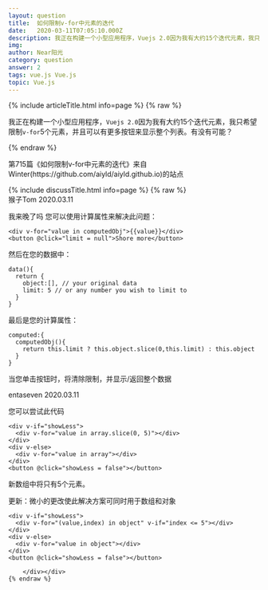 ```yaml
---
layout: question
title:  如何限制v-for中元素的迭代
date:   2020-03-11T07:05:10.000Z
description: 我正在构建一个小型应用程序，Vuejs 2.0因为我有大约15个迭代元素，我只希望限制v-for5个元素，并且可以有更多按钮来显示整个列表。有没有可能？...
img: 
author: Near阳光
category: question
answer: 2
tags: vue.js Vue.js
topic: Vue.js
---
```

<div class="article-root">
  <div class="article">
    {% include articleTitle.html info=page %}
    {% raw %}
    <div class="article-content"><p><font style="vertical-align: inherit;"><font style="vertical-align: inherit;">我正在构建一个小型应用程序，</font></font><code>Vuejs 2.0</code><font style="vertical-align: inherit;"><font style="vertical-align: inherit;">因为我有大约15个迭代元素，我只希望限制</font></font><code>v-for</code><font style="vertical-align: inherit;"><font style="vertical-align: inherit;">5个元素，并且可以有更多按钮来显示整个列表。</font><font style="vertical-align: inherit;">有没有可能？</font></font></p></div>
    {% endraw %}
  </div>
  <p class="winter_mark">第715篇《如何限制v-for中元素的迭代》来自Winter(https://github.com/aiyld/aiyld.github.io)的站点</p>
  <div class="discuss-wrapper">
    {% include discussTitle.html info=page %}
    {% raw %}
    <div class="discuss-item">
        <div class="discuss-parent">
          <div class="discuss-meta">
            <span class="discuss-user">猴子Tom</span>
            <span class="discuss-time">2020.03.11</span>
          </div>
          <div class="discuss-comment"><p><font style="vertical-align: inherit;"><font style="vertical-align: inherit;">我来晚了吗 </font><font style="vertical-align: inherit;">您可以使用计算属性来解决此问题：</font></font></p>

<pre><code>&lt;div v-for="value in computedObj"&gt;{{value}}&lt;/div&gt;<font></font>
&lt;button @click="limit = null"&gt;Shore more&lt;/button&gt;<font></font>
</code></pre>

<p><font style="vertical-align: inherit;"><font style="vertical-align: inherit;">然后在您的数据中：</font></font></p>

<pre><code>data(){<font></font>
  return {<font></font>
    object:[], // your original data<font></font>
    limit: 5 // or any number you wish to limit to<font></font>
  }<font></font>
}<font></font>
</code></pre>

<p><font style="vertical-align: inherit;"><font style="vertical-align: inherit;">最后是您的计算属性：</font></font></p>

<pre><code>computed:{<font></font>
  computedObj(){<font></font>
    return this.limit ? this.object.slice(0,this.limit) : this.object<font></font>
  }<font></font>
}<font></font>
</code></pre>

<p><font style="vertical-align: inherit;"><font style="vertical-align: inherit;">当您单击按钮时，将清除限制，并显示/返回整个数据</font></font></p></div>
        </div></div><div class="discuss-item">
        <div class="discuss-parent">
          <div class="discuss-meta">
            <span class="discuss-user">entaseven</span>
            <span class="discuss-time">2020.03.11</span>
          </div>
          <div class="discuss-comment"><p><font style="vertical-align: inherit;"><font style="vertical-align: inherit;">您可以尝试此代码</font></font></p>

<pre><code>&lt;div v-if="showLess"&gt;<font></font>
  &lt;div v-for="value in array.slice(0, 5)"&gt;&lt;/div&gt;<font></font>
&lt;/div&gt; <font></font>
&lt;div v-else&gt; <font></font>
  &lt;div v-for="value in array"&gt;&lt;/div&gt;<font></font>
&lt;/div&gt; <font></font>
&lt;button @click="showLess = false"&gt;&lt;/button&gt;<font></font>
</code></pre>

<p><font style="vertical-align: inherit;"><font style="vertical-align: inherit;">新数组中将只有5个元素。</font></font></p>

<p><font style="vertical-align: inherit;"><font style="vertical-align: inherit;">更新：微小的更改使此解决方案可同时用于数组和对象</font></font></p>

<pre><code>&lt;div v-if="showLess"&gt;<font></font>
  &lt;div v-for="(value,index) in object" v-if="index &lt;= 5"&gt;&lt;/div&gt;<font></font>
&lt;/div&gt; <font></font>
&lt;div v-else&gt; <font></font>
  &lt;div v-for="value in object"&gt;&lt;/div&gt;<font></font>
&lt;/div&gt; <font></font>
&lt;button @click="showLess = false"&gt;&lt;/button&gt;<font></font>
</code></pre></div>
        </div></div>
    {% endraw %}
  </div>
<div>
